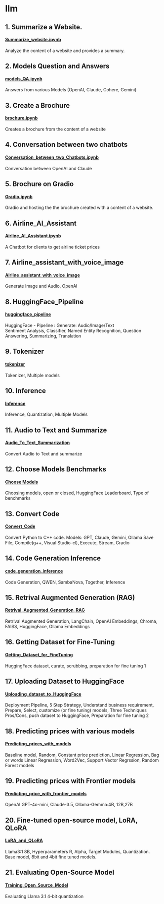 # llm

## 1. Summarize a Website. 
#### [Summarize_website.ipynb](https://github.com/RanjitSolomon/llm/blob/main/Summarize_website.ipynb) 
Analyze the content of a website and provides a summary. 

## 2. Models Question and Answers 
#### [models_QA.ipynb](https://github.com/RanjitSolomon/llm/blob/main/models_QA.ipynb) 
Answers from various Models (OpenAI, Claude, Cohere, Gemini)

## 3. Create a Brochure 
#### [brochure.ipynb](https://github.com/RanjitSolomon/llm/blob/main/brochure.ipynb) 
Creates a brochure from the content of a website

## 4. Conversation between two chatbots 
#### [Conversation_between_two_Chatbots.ipynb](https://github.com/RanjitSolomon/llm/blob/main/Conversation_between_two_Chatbots.ipynb)
Conversation between OpenAI and Claude 

## 5. Brochure on Gradio
#### [Gradio.ipynb](https://github.com/RanjitSolomon/llm/blob/main/Gradio.ipynb) 
Gradio and hosting the the brochure created with a content of a website.

## 6. Airline_AI_Assistant 
#### [Airline_AI_Assistant.ipynb](https://github.com/RanjitSolomon/llm/blob/main/Airline_AI_Assistant.ipynb)
A Chatbot for clients to get airline ticket prices

## 7. Airline_assistant_with_voice_image
#### [Airline_assistant_with_voice_image](https://github.com/RanjitSolomon/llm/blob/main/Airline_assistant_with_voice_image.ipynb)
Generate Image and Audio, OpenAI 

## 8. HuggingFace_Pipeline
#### [huggingface_pipeline](https://github.com/RanjitSolomon/llm/blob/main/huggingface_pipeline.ipynb)
HuggingFace - Pipeline :  Generate: Audio/Image/Text   
Sentiment Analysis, Classifier, Named Entity Recognition, Question Answering, Summarizing, Translation

## 9. Tokenizer
#### [tokenizer](https://github.com/RanjitSolomon/llm/blob/main/tokenizers.ipynb)
Tokenizer, Multiple models 

## 10. Inference
#### [Inference](https://github.com/RanjitSolomon/llm/blob/main/Inference.ipynb)
Inference, Quantization, Multiple Models

## 11. Audio to Text and Summarize 
#### [Audio_To_Text_Summarization](https://github.com/RanjitSolomon/llm/blob/main/Audio_To_Text_Summarization.ipynb) 
Convert Audio to Text and summarize

## 12. Choose Models Benchmarks 
#### [Choose Models ](https://github.com/RanjitSolomon/llm/blob/main/Choose_Models_Benchmark.ipynb)
Choosing models, open or closed, HuggingFace Leaderboard, Type of benchmarks

## 13. Convert Code 
#### [Convert_Code](https://github.com/RanjitSolomon/llm/blob/main/convert_code.ipynb) 
Convert Python to C++ code. Models: GPT, Claude, Gemini, Ollama Save File, Compile(g++, Visual Studio-cl), Execute, Stream, Gradio   

## 14. Code Generation Inference
#### [code_generation_inference](https://github.com/RanjitSolomon/llm/blob/main/code_generation_inference.ipynb)
Code Generation, QWEN, SambaNova, Together, Inference

## 15. Retrival Augmented Generation (RAG)
#### [Retrival_Augmented_Generation_RAG](https://github.com/RanjitSolomon/llm/blob/main/Retrival_Augmented_Generation_RAG.ipynb)
Retrival Augmented Generation, LangChain, OpenAI Embeddings, Chroma, FAISS, HuggingFace, Ollama Embeddings 

## 16. Getting Dataset for Fine-Tuning 
#### [Getting_Dataset_for_FineTuning](https://github.com/RanjitSolomon/llm/blob/main/Getting_Dataset_for_FineTuning.ipynb) 
HuggingFace dataset, curate, scrubbing, preparation for fine tuning 1

## 17. Uploading Dataset to HuggingFace
#### [Uploading_dataset_to_HuggingFace](https://github.com/RanjitSolomon/llm/blob/main/Uploading_dataset_to_HuggingFace.ipynb) 
Deployment Pipeline, 5 Step Strategy, Understand business requirement, Prepare, Select, customize (or fine tuning) models, Three Techniques Pros/Cons, push dataset to HuggingFace, Preparation for fine tuning 2

## 18. Predicting prices with various models 
#### [Predicting_prices_with_models](https://github.com/RanjitSolomon/llm/blob/main/Predicting_prices_with_models.ipynb)
Baseline model, Random, Constant price prediction, Linear Regression, Bag or words Linear Regression, Word2Vec, Support Vector Regrssion, Random Forest models

## 19. Predicting prices with Frontier models 
#### [Predicting_price_with_frontier_models](https://github.com/RanjitSolomon/llm/blob/main/Predicting_price_with_frontier_models.ipynb)
OpenAI GPT-4o-mini, Claude-3.5, Ollama-Gemma:4B, 12B,27B

## 20. Fine-tuned open-source model, LoRA, QLoRA
#### [LoRA_and_QLoRA](https://github.com/RanjitSolomon/llm/blob/main/LoRA_and_QLoRA.ipynb)
Llama3:1 8B, Hyperparameters R, Alpha, Target Modules, Quantization. Base model, 8bit and 4bit fine tuned models.

## 21. Evaluating Open-Source Model
#### [Training_Open_Source_Model](https://github.com/RanjitSolomon/llm/blob/main/tokenizers.ipynb)
Evaluating Llama 3.1  4-bit quantization

